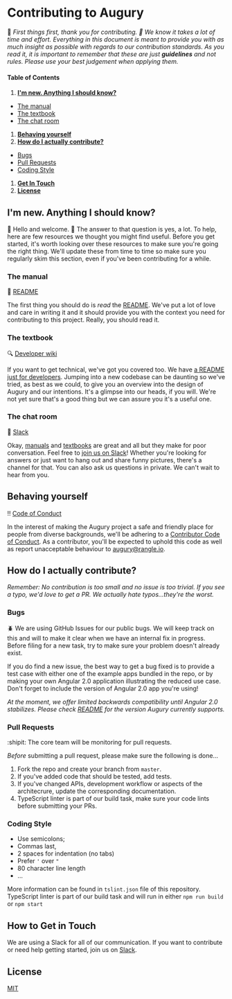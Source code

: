 # Contributing to Augury

:sparkling_heart: *First things first, thank you for contributing. :sparkling_heart: We know
it takes a lot of time and effort. Everything in this document is meant
to provide you with as much insight as possible with regards to our
contribution standards. As you read it, it is important to remember that
these are just __guidelines__ and not rules. Please use your best
judgement when applying them.*

#### Table of Contents

1. __[I'm new. Anything I should know?](#im-new-anything-i-should-know)__
  * [The manual](#the-manual)
  * [The textbook](#the-textbook)
  * [The chat room](#the-chat-room)
1. __[Behaving yourself](#behaving-yourself)__
1. __[How do I actually contribute?](#how-do-i-actually-contribute)__
  * [Bugs](#bugs)
  * [Pull Requests](#pull-requests)
  * [Coding Style](#coding-style)
1. __[Get In Touch](#how-to-get-in-touch)__
1. __[License](#License)__


## I'm new. Anything I should know?

:wave: Hello and welcome. :wave: The answer to that question is yes, a lot. To help, here are few resources we thought you might find useful. Before you get started, it's worth looking over these
resources to make sure you're going the right thing. We'll update these from time to time so make sure you regularly skim this section, even if you've been contributing for a while.

### The manual

:book: [README](./README.md)

The first thing you should do is _read_ the [README](./README.md).
We've put a lot of love and care in writing it and it should provide
you with the context you need for contributing to this project. Really,
you should read it.

### The textbook

:mag: [Developer wiki](https://github.com/rangle/augury/wiki)

If you want to get technical, we've got you covered too. We have [a
README just for developers](https://github.com/rangle/augury/wiki). Jumping into a new codebase
can be daunting so we've tried, as best as we could, to give you an
overview into the design of Augury and our intentions. It's a
glimpse into our heads, if you will. We're not yet sure that's a good
thing but we can assure you it's a useful one.

### The chat room

:speech_balloon: [Slack](https://augury-slack.herokuapp.com/)

Okay, [manuals](./README.md) and [textbooks](https://github.com/rangle/augury/wiki) are great
and all but they make for poor conversation. Feel free to [join us on
Slack](https://augury-slack.herokuapp.com/)! Whether you're looking
for answers or just want to hang out and share funny pictures, there's a
channel for that. You can also ask us questions in private. We can't
wait to hear from you.

## Behaving yourself

:bangbang: [Code of Conduct](./CODE_OF_CONDUCT.md)

In the interest of making the Augury project a safe and friendly
place for people from diverse backgrounds, we'll be adhering to a [Contributor Code of Conduct](./CODE_OF_CONDUCT.md). As a contributor, you'll be expected to
uphold this code as well as report unacceptable behaviour to
[augury@rangle.io](mailto:augury@rangle.io).

## How do I actually contribute?

*Remember: No contribution is too small and no issue is too trivial. If you see a typo, we'd love to get a PR. We actually hate typos...they're the worst.*

### Bugs

:beetle: We are using GitHub Issues for our public bugs. We will keep track on this and will to make it clear when we have an internal fix in progress. Before filing for a new task, try to make sure your problem doesn't already exist.

If you do find a new issue, the best way to get a bug fixed is to provide a test case with either one of the example apps bundled in the repo, or by making your own Angular 2.0 application illustrating the reduced use case. Don't forget to include the version of Angular 2.0 app you're using!

*At the moment, we offer limited backwards compatibility until Angular 2.0 stabilizes. Please check [README](./README.md#supported-version) for the version Augury currently supports.*


### Pull Requests

:shipit: The core team will be monitoring for pull requests.

*Before* submitting a pull request, please make sure the following is done…

1. Fork the repo and create your branch from `master`.
2. If you've added code that should be tested, add tests.
3. If you've changed APIs, development workflow or aspects of the architecrure, update the corresponding documentation.
4. TypeScript linter is part of our build task, make sure your code lints before submitting your PRs.

### Coding Style

* Use semicolons;
* Commas last,
* 2 spaces for indentation (no tabs)
* Prefer `'` over `"`
* 80 character line length
* ...

More information can be found in `tslint.json` file of this repository.
TypeScript linter is part of our build task and will run in either `npm run build` or `npm start`

## How to Get in Touch

We are using a Slack for all of our communication. If you want to contribute or need help getting started, join us on [Slack](https://augury-slack.herokuapp.com/).

## License

[MIT](LICENSE)
